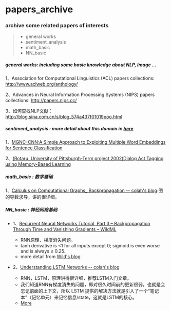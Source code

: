 # papers_archive
### archive some related papers of interests
> - general works
> - sentiment_analysis
> - math_basic
> - NN_basic




##### general works: including some basic knowledge about NLP, Image ...

1、Association for Computational Linguistics (ACL) papers collections: http://www.aclweb.org/anthology/

2、Advances in Neural Information Processing Systems (NIPS) papers collections: http://papers.nips.cc/

3、如何查找NLP文献： http://blog.sina.com.cn/s/blog_574a437f01019poo.html


##### sentiment_analysis : more detail about this domain in [here](https://github.com/JDwangmo/sentiment_classification)
1、[MGNC-CNN:A Simple Approach to Exploiting Multiple Word Embeddings for Sentence Classification](https://raw.githubusercontent.com/JDwangmo/papers_archive/master/sentiment_analysis/N16-1178-MGNC-CNN:A-Simple-Approach-to-Exploiting-Multiple-Word-Embeddings-for-Sentence-Classification.pdf)

2、[(Rotaru, University of Pittsburgh-Term project 2002)Dialog Act Tagging using Memory-Based Learning](https://raw.githubusercontent.com/JDwangmo/papers_archive/master/sentiment_analysis/Dialog-Act-Tagging-using-Memory-Based-Learning.pdf)


##### math_basic : 数学基础
1、[Calculus on Computational Graphs_ Backpropagation -- colah's blog](https://raw.githubusercontent.com/JDwangmo/papers_archive/master/math_basic/Calculus-on-Computational-Graphs_Backpropagation--colah's_blog.pdf):图的导数求导，讲的很详细。

##### NN_basic : 神经网络基础
- 1、[Recurrent Neural Networks Tutorial, Part 3 – Backpropagation Through Time and Vanishing Gradients – WildML](https://raw.githubusercontent.com/JDwangmo/papers_archive/master/NN_basic/Recurrent-Neural-Networks-Tutorial-Part-3–Backpropagation-Through-Time-and-Vanishing-Gradients–WildML.pdf)
    - RNN原理、梯度消失问题。
    - tanh derivative is  <1  for all inputs except 0; sigmoid is even worse and is always  ≤ 0.25.
    - more detail from [Wild's blog](http://www.wildml.com/2015/10/recurrent-neural-networks-tutorial-part-3-backpropagation-through-time-and-vanishing-gradients/)

- 2、[Understanding LSTM Networks -- colah's blog](https://raw.githubusercontent.com/JDwangmo/papers_archive/master/NN_basic/Understanding-LSTM-Networks--colah's-blog.pdf)
    - RNN，LSTM，原理讲得很详细，推荐LSTM入门文章。
    - 我们知道RNN有梯度消失的问题，即对很久时间前的更新很弱，也就是会忘记前面的上下文，所以 LSTM 提供的解决方法就是引入了一个“笔记本”（记忆单元）来记忆信息/state，这就是LSTM的核心。
    - [More](http://colah.github.io/posts/2015-08-Understanding-LSTMs/)